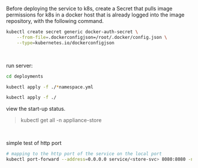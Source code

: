 Before deploying the service to k8s, create a Secret that pulls image permissions for k8s in a docker host that is already logged into the image repository, with the following command.

```bash
kubectl create secret generic docker-auth-secret \
    --from-file=.dockerconfigjson=/root/.docker/config.json \
    --type=kubernetes.io/dockerconfigjson
```

<br>

run server:

```bash
cd deployments

kubectl apply -f ./*namespace.yml

kubectl apply -f ./
```

view the start-up status.

> kubectl get all -n appliance-store

<br>

simple test of http port

```bash
# mapping to the http port of the service on the local port
kubectl port-forward --address=0.0.0.0 service/<store-svc> 8080:8080 -n <appliance-store>
```
